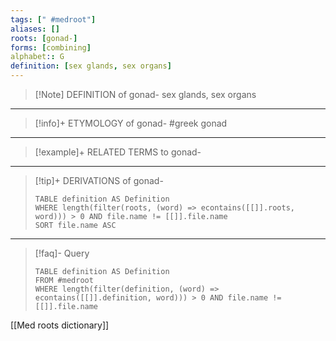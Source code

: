 ```yaml
---
tags: [" #medroot"]
aliases: []
roots: [gonad-]
forms: [combining]
alphabet:: G
definition: [sex glands, sex organs]
---
```

>[!Note] DEFINITION of gonad-
>sex glands, sex organs
_____
>[!info]+ ETYMOLOGY of gonad-
>#greek gonad
_____
>[!example]+ RELATED TERMS to gonad-
>
_____
>[!tip]+ DERIVATIONS of gonad-
>```dataview
>TABLE definition AS Definition 
>WHERE length(filter(roots, (word) => econtains([[]].roots, word))) > 0 AND file.name != [[]].file.name
>SORT file.name ASC
>```
____
>[!faq]- Query
>```dataview
>TABLE definition AS Definition
>FROM #medroot
>WHERE length(filter(definition, (word) => econtains([[]].definition, word))) > 0 AND file.name != [[]].file.name
>```

[[Med roots dictionary]]